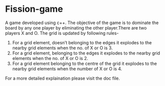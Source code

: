 # Fission-game
A game developed using c++.
The objective of the game is to dominate the board by any one player by eliminating the other player.There are two players X and O. 
The grid is updated by following rules-
1.	For a grid element, doesn’t belonging to the edges it explodes to the nearby grid elements when the no. of X or O is 3.
2.	For a grid element, belonging to the edges it explodes to the nearby grid elements when the no. of X or O is 2.
3.	For a grid element belonging to the centre of the grid it explodes to the nearby grid elements when the number of X or O is 4.

For a more detailed explaination please visit the doc file.

